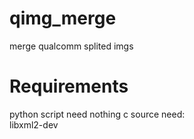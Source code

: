 # qimg_merge
merge qualcomm splited imgs
# Requirements
python script need nothing
c source need:    
libxml2-dev    
